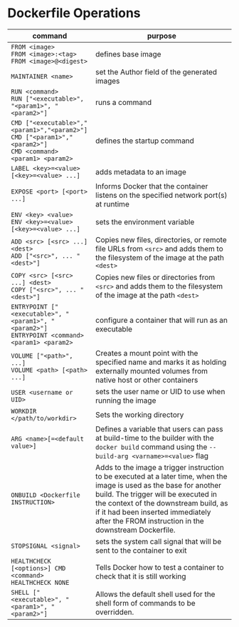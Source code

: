 # Dockerfile Operations

| command | purpose |
|-|-|
| `FROM <image>`<br>`FROM <image>:<tag>`<br>`FROM <image>@<digest>` | defines base image |
| `MAINTAINER <name>` | set the Author field of the generated images |
| `RUN <command>`<br>`RUN ["<executable>", "<param1>", "<param2>"]` | runs a command |
| `CMD ["<executable>","<param1>","<param2>"]`<br>`CMD ["<param1>","<param2>"]`<br>`CMD <command> <param1> <param2>` | defines the startup command |
| `LABEL <key>=<value> [<key>=<value> ...]` | adds metadata to an image |
| `EXPOSE <port> [<port> ...]` | Informs Docker that the container listens on the specified network port(s) at runtime |
| `ENV <key> <value>`<br>`ENV <key>=<value> [<key>=<value> ...]` | sets the environment variable |
| `ADD <src> [<src> ...] <dest>`<br>`ADD ["<src>", ... "<dest>"]` | Copies new files, directories, or remote file URLs from `<src>` and adds them to the filesystem of the image at the path `<dest>` |
| `COPY <src> [<src> ...] <dest>`<br>`COPY ["<src>", ... "<dest>"]` | Copies new files or directories from `<src>` and adds them to the filesystem of the image at the path `<dest>` |
| `ENTRYPOINT ["<executable>", "<param1>", "<param2>"]`<br>`ENTRYPOINT <command> <param1> <param2>` | configure a container that will run as an executable |
| `VOLUME ["<path>", ...]`<br>`VOLUME <path> [<path> ...]` | Creates a mount point with the specified name and marks it as holding externally mounted volumes from native host or other containers |
| `USER <username or UID>` | sets the user name or UID to use when running the image |
| `WORKDIR </path/to/workdir>` | Sets the working directory |
| `ARG <name>[=<default value>]` | Defines a variable that users can pass at build-time to the builder with the `docker build` command using the `--build-arg <varname>=<value>` flag |
| `ONBUILD <Dockerfile INSTRUCTION>` | Adds to the image a trigger instruction to be executed at a later time, when the image is used as the base for another build. The trigger will be executed in the context of the downstream build, as if it had been inserted immediately after the FROM instruction in the downstream Dockerfile. |
| `STOPSIGNAL <signal>` |  sets the system call signal that will be sent to the container to exit |
| `HEALTHCHECK [<options>] CMD <command>`<br>`HEALTHCHECK NONE` | Tells Docker how to test a container to check that it is still working |
| `SHELL ["<executable>", "<param1>", "<param2>"]` | Allows the default shell used for the shell form of commands to be overridden. |
